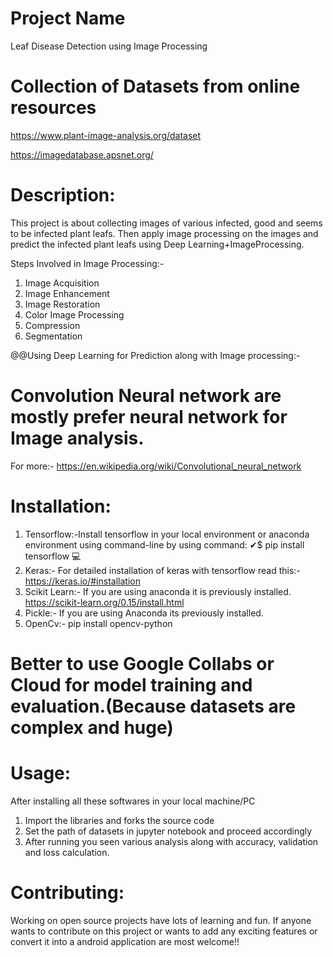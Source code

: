 # Project Name

Leaf Disease Detection using Image Processing

# Collection of Datasets from online resources
https://www.plant-image-analysis.org/dataset

https://imagedatabase.apsnet.org/

# Description:
This project is about collecting images of various infected, good and seems to be infected plant leafs. Then apply image processing on the images and predict the infected plant leafs using Deep Learning+ImageProcessing.

Steps Involved in Image Processing:-
1. Image Acquisition
2. Image Enhancement
3. Image Restoration
4. Color Image Processing
5. Compression
6. Segmentation

@@Using Deep Learning for Prediction along with Image processing:-
 # Convolution Neural network are mostly prefer neural network for Image analysis. 
  For more:- https://en.wikipedia.org/wiki/Convolutional_neural_network

# Installation:
1. Tensorflow:-Install tensorflow in your local environment or anaconda environment using command-line by using command:
 ✔$ pip install tensorflow 💻
2. Keras:- For detailed installation of keras with tensorflow read this:- https://keras.io/#installation
3. Scikit Learn:- If you are using anaconda it is previously installed. https://scikit-learn.org/0.15/install.html
4. Pickle:- If you are using Anaconda its previously installed.
5. OpenCv:- pip install opencv-python
# Better to use Google Collabs or Cloud for model training and evaluation.(Because datasets are complex and huge)
# Usage:
After installing all these softwares in your local machine/PC
1. Import the libraries and forks the source code
2. Set the path of datasets in jupyter notebook and proceed accordingly
3. After running you seen various analysis along with accuracy, validation and loss calculation.
# Contributing:
Working on open source projects have lots of learning and fun. If anyone wants to contribute on this project or wants to add any exciting features or convert it into a android application are most welcome!!

